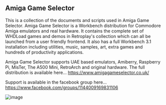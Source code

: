 ## Amiga Game Selector


This is a collection of the documents and scripts used in Amiga Game Selector. Amiga Game Selector is a Workbench distribution for Commodore Amiga emulators and real hardware. It contains the complete set of WHDLoad games and demos in Retroplay's collection which can all be launched from a user friendly frontend. It also has a full Workbench 3.1 installation including utilities, music, samples, art, extra games and hundreds of productivity applications.

Amiga Game Selector supports UAE based emulators, Amiberry, Raspberry Pi, MisTer, The A500 Mini, RetroArch and original hardware. The full distribution is available here... https://www.amigagameselector.co.uk/

Support is available in the facebook group here... https://www.facebook.com/groups/1144009169831106

![image](https://github.com/MrV2K/Amiga-Game-Selector/assets/71010565/517d8593-dc23-47a1-a8f7-d407b192ba85)
